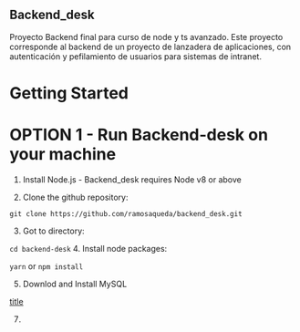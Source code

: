 ## Backend_desk

Proyecto Backend final para curso de node y ts avanzado. Este proyecto corresponde al backend de un proyecto de lanzadera de aplicaciones, con autenticación y pefilamiento de usuarios para sistemas de intranet.

# Getting Started

# OPTION 1 - Run Backend-desk on your machine
1. Install Node.js - Backend_desk requires Node v8 or above

2. Clone the github repository: 

`git clone https://github.com/ramosaqueda/backend_desk.git`

3. Got to directory:

`cd backend-desk`
4. Install node packages:

`yarn` or `npm install`

5. Downlod and Install MySQL

[title](https://dev.mysql.com/downloads/installer/)
   
7. 
